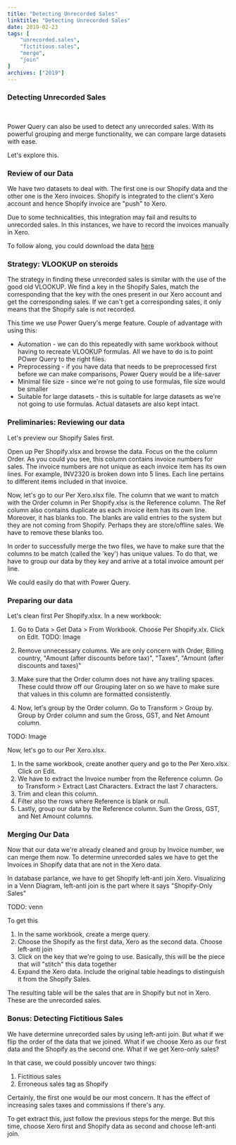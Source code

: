 ```yaml
---
title: "Detecting Unrecorded Sales"
linktitle: "Detecting Unrecorded Sales"
date: 2019-02-23
tags: [
    "unrecorded.sales",
    "fictitious.sales",
    "merge",
    "join"
]
archives: ["2019"]
---
```


### Detecting Unrecorded Sales
<br>

Power Query can also be used to detect any unrecorded sales. With its powerful grouping and merge functionality, we can compare large datasets with ease. 

Let's explore this.

### Review of our Data
We have two datasets to deal with. The first one is our Shopify data and the other one is the Xero invoices. Shopify is integrated to the client's Xero account and hence Shopify invoice are "push" to Xero. 

Due to some technicalities, this integration may fail and results to unrecorded sales. In this instances, we have to record the invoices manually in Xero.

To follow along, you could download the data [here](TODO)

### Strategy: VLOOKUP on steroids
The strategy in finding these unrecorded sales is similar with the use of the good old VLOOKUP. We find a key in the Shopify Sales, match the corresponding that the key with the ones present in our Xero account and get the corresponding sales. If we can't get a corresponding sales, it only means that the Shopify sale is not recorded.

This time we use Power Query's merge feature. Couple of advantage with using this:

* Automation - we can do this repeatedly with same workbook without having to recreate VLOOKUP formulas. All we have to do is to point POwer Query to the right files.
* Preprocessing - if you have data that needs to be preprocessed first before we can make comparisons, Power Query would be a life-saver
* Minimal file size - since we're not going to use formulas, file size would be smaller
* Suitable for large datasets - this is suitable for large datasets as we're not going to use formulas. Actual datasets are also kept intact.

### Preliminaries: Reviewing our data
Let's preview our Shopify Sales first.

Open up Per Shopify.xlsx and browse the data. Focus on the the column Order. As you could you see, this column contains invoice numbers for sales. The invoice numbers are not unique as each invoice item has its own lines. For example, INV2320 is broken down into 5 lines. Each line pertains to different items included in that invoice.

Now, let's go to our Per Xero.xlsx file. The column that we want to match with the Order column in Per Shopify.xlsx is the Reference column. The Ref column also contains duplicate as each invoice item has its own line. Moreover, it has blanks too. The blanks are valid entries to the system but they are not coming from Shopify. Perhaps they are store/offline sales. We have to remove these blanks too.

In order to successfully merge the two files, we have to make sure that the columns to be match (called the 'key') has unique values. To do that, we have to group our data by they key and arrive at a total invoice amount per line.

We could easily do that with Power Query.

### Preparing our data
Let's clean first Per Shopify.xlsx. In a new workbook:
1. Go to Data > Get Data > From Workbook. Choose Per Shopify.xlx. Click on Edit.
TODO: Image

2. Remove unnecessary columns. We are only concern with Order, Billing country, "Amount (after discounts before tax)", "Taxes", "Amount (after discounts and taxes)"

3. Make sure that the Order column does not have any trailing spaces. These could throw off our Grouping later on so we have to make sure that values in this column are formatted consistently.

4. Now, let's group by the Order column. Go to Transform > Group by. Group by Order column and sum the Gross, GST, and Net Amount column.

TODO: Image

Now, let's go to our Per Xero.xlsx.
1. In the same workbook, create another query and go to the Per Xero.xlsx. Click on Edit.
2. We have to extract the Invoice number from the Reference column. Go to Transform > Extract Last Characters. Extract the last 7 characters.
3. Trim and clean this column.
4. Filter also the rows where Reference is blank or null.
5. Lastly, group our data by the Reference column. Sum the Gross, GST, and Net Amount columns.


### Merging Our Data
Now that our data we're already cleaned and group by Invoice number, we can merge them now. To determine unrecorded sales we have to get the Invoices in Shopify data that are not in the Xero data. 

In database parlance, we have to get Shopify left-anti join Xero. Visualizing in a Venn Diagram, left-anti join is the part where it says "Shopify-Only Sales"

TODO: venn

To get this
1. In the same workbook, create a merge query.
2. Choose the Shopify as the first data, Xero as the second data. Choose left-anti join
3. Click on the key that we're going to use. Basically, this will be the piece that will "stitch" this data together
4. Expand the Xero data. Include the original table headings to distinguish it from the Shopify Sales.

The resulting table will be the sales that are in Shopify but not in Xero. These are the unrecorded sales.

### Bonus: Detecting Fictitious Sales
We have determine unrecorded sales by using left-anti join. But what if we flip the order of the data that we joined. What if we choose Xero as our first data and the Shopify as the second one. What if we get Xero-only sales?

In that case, we could possibly uncover two things:
1. Fictitious sales
2. Erroneous sales tag as Shopify

Certainly, the first one would be our most concern. It has the effect of increasing sales taxes and commissions if there's any.

To get extract this, just follow the previous steps for the merge. But this time, choose Xero first and Shopify data as second and choose left-anti join.